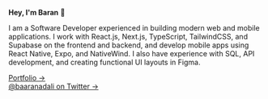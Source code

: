 **Hey, I'm Baran** 👋

I am a Software Developer experienced in building modern web and mobile applications. I work with React.js, Next.js, TypeScript, TailwindCSS, and Supabase on the frontend and backend, and develop mobile apps using React Native, Expo, and NativeWind. I also have experience with SQL, API development, and creating functional UI layouts in Figma.

<a href="https://baran.work/">Portfolio →</a> <br>
<a href="https://twitter.com/baaranadali">@baaranadali on Twitter →</a>
